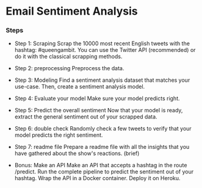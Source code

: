 # Email Sentiment Analysis

### Steps

+ Step 1: Scraping
  Scrap the 10000 most recent English tweets with the hashtag: #queengambit.
  You can use the Twitter API (recommended) or do it with the classical scrapping methods.

+ Step 2: preprocessing
  Preprocess the data.

+ Step 3: Modeling
  Find a sentiment analysis dataset that matches your use-case. Then, create a sentiment analysis model.

+ Step 4: Evaluate your model
  Make sure your model predicts right.

+ Step 5: Predict the overall sentiment
  Now that your model is ready, extract the general sentiment out of your scrapped data.

+ Step 6: double check
  Randomly check a few tweets to verify that your model predicts the right sentiment.

+ Step 7: readme file
  Prepare a readme file with all the insights that you have gathered about the show's reactions. (brief)

+ Bonus: Make an API
  Make an API that accepts a hashtag in the route /predict.
  Run the complete pipeline to predict the sentiment out of your hashtag.
  Wrap the API in a Docker container.
  Deploy it on Heroku.
